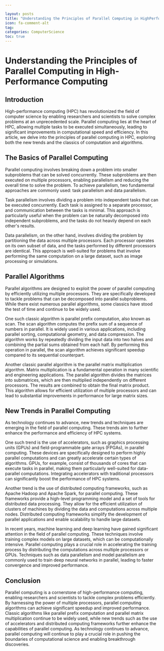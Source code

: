 ```yaml
---

layout: posts
title: "Understanding the Principles of Parallel Computing in HighPerformance Computing"
icon: fa-comment-alt
tag:      
categories: ComputerScience
toc: true
---
```




# Understanding the Principles of Parallel Computing in High-Performance Computing

## Introduction
High-performance computing (HPC) has revolutionized the field of computer science by enabling researchers and scientists to solve complex problems at an unprecedented scale. Parallel computing lies at the heart of HPC, allowing multiple tasks to be executed simultaneously, leading to significant improvements in computational speed and efficiency. In this article, we delve into the principles of parallel computing in HPC, exploring both the new trends and the classics of computation and algorithms.

## The Basics of Parallel Computing
Parallel computing involves breaking down a problem into smaller subproblems that can be solved concurrently. These subproblems are then executed on multiple processors, enabling parallelism and reducing the overall time to solve the problem. To achieve parallelism, two fundamental approaches are commonly used: task parallelism and data parallelism.

Task parallelism involves dividing a problem into independent tasks that can be executed concurrently. Each task is assigned to a separate processor, and communication between the tasks is minimal. This approach is particularly useful when the problem can be naturally decomposed into independent subproblems, and the tasks do not heavily depend on each other's results.

Data parallelism, on the other hand, involves dividing the problem by partitioning the data across multiple processors. Each processor operates on its own subset of data, and the tasks performed by different processors are identical. This approach is well-suited for problems that involve performing the same computation on a large dataset, such as image processing or simulations.

## Parallel Algorithms
Parallel algorithms are designed to exploit the power of parallel computing by efficiently utilizing multiple processors. They are specifically developed to tackle problems that can be decomposed into parallel subproblems. While there exist numerous parallel algorithms, some classics have stood the test of time and continue to be widely used.

One such classic algorithm is parallel prefix computation, also known as scan. The scan algorithm computes the prefix sum of a sequence of numbers in parallel. It is widely used in various applications, including parallel sorting, computational geometry, and data compression. The algorithm works by repeatedly dividing the input data into two halves and combining the partial sums obtained from each half. By performing this operation in parallel, the scan algorithm achieves significant speedup compared to its sequential counterpart.

Another classic parallel algorithm is the parallel matrix multiplication algorithm. Matrix multiplication is a fundamental operation in many scientific and engineering applications. The parallel algorithm divides the matrices into submatrices, which are then multiplied independently on different processors. The results are combined to obtain the final matrix product. This algorithm allows for efficient utilization of multiple processors and can lead to substantial improvements in performance for large matrix sizes.

## New Trends in Parallel Computing
As technology continues to advance, new trends and techniques are emerging in the field of parallel computing. These trends aim to further enhance the performance and efficiency of HPC systems.

One such trend is the use of accelerators, such as graphics processing units (GPUs) and field-programmable gate arrays (FPGAs), in parallel computing. These devices are specifically designed to perform highly parallel computations and can greatly accelerate certain types of algorithms. GPUs, for example, consist of thousands of cores that can execute tasks in parallel, making them particularly well-suited for data-parallel computations. Integrating accelerators with traditional processors can significantly boost the performance of HPC systems.

Another trend is the use of distributed computing frameworks, such as Apache Hadoop and Apache Spark, for parallel computing. These frameworks provide a high-level programming model and a set of tools for distributed data processing. They allow for the efficient utilization of clusters of machines by dividing the data and computations across multiple nodes. Distributed computing frameworks simplify the development of parallel applications and enable scalability to handle large datasets.

In recent years, machine learning and deep learning have gained significant attention in the field of parallel computing. These techniques involve training complex models on large datasets, which can be computationally intensive. Parallel computing plays a crucial role in accelerating the training process by distributing the computations across multiple processors or GPUs. Techniques such as data parallelism and model parallelism are commonly used to train deep neural networks in parallel, leading to faster convergence and improved performance.

## Conclusion
Parallel computing is a cornerstone of high-performance computing, enabling researchers and scientists to tackle complex problems efficiently. By harnessing the power of multiple processors, parallel computing algorithms can achieve significant speedup and improved performance. Classic algorithms like parallel prefix computation and parallel matrix multiplication continue to be widely used, while new trends such as the use of accelerators and distributed computing frameworks further enhance the capabilities of parallel computing. As technology continues to advance, parallel computing will continue to play a crucial role in pushing the boundaries of computational science and enabling breakthrough discoveries.